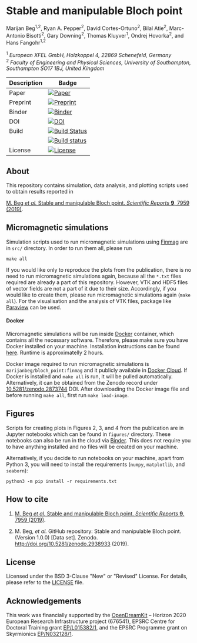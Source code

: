 # Stable and manipulable Bloch point
Marijan Beg<sup>1,2</sup>, Ryan A. Pepper<sup>2</sup>, David Cortes-Ortuno<sup>2</sup>, Bilal Atie<sup>2</sup>, Marc-Antonio Bisotti<sup>2</sup>, Gary Downing<sup>2</sup>, Thomas Kluyver<sup>1</sup>, Ondrej Hovorka<sup>2</sup>, and Hans Fangohr<sup>1,2</sup>

<sup>1</sup> *European XFEL GmbH, Holzkoppel 4, 22869 Schenefeld, Germany*  
<sup>2</sup> *Faculty of Engineering and Physical Sciences, University of Southampton, Southampton SO17 1BJ, United Kingdom*  

| Description | Badge |
| --- | --- |
| Paper | [![Paper](https://img.shields.io/badge/Scientific%20Reports-9%3A7959%20(2019)-blue.svg)](https://www.nature.com/articles/s41598-019-44462-2) |
| Preprint | [![Preprint](https://img.shields.io/badge/arXiv-1808.10772-green.svg)](https://arxiv.org/abs/1808.10772) |
| Binder | [![Binder](https://mybinder.org/badge_logo.svg)](https://mybinder.org/v2/gh/marijanbeg/2019-paper-bloch-point-stability/master?filepath=index.ipynb) |
| DOI | [![DOI](https://zenodo.org/badge/DOI/10.5281/zenodo.2938933.svg)](https://doi.org/10.5281/zenodo.2938933) |
| Build | [![Build Status](https://travis-ci.org/marijanbeg/2019-paper-bloch-point-stability.svg?branch=master)](https://travis-ci.org/marijanbeg/2019-paper-bloch-point-stability) |
|       | [![Build status](https://ci.appveyor.com/api/projects/status/liuuyc7p7gyexs8m?svg=true)](https://ci.appveyor.com/project/marijanbeg/2019-paper-bloch-point-stability) |
| License | [![License](https://img.shields.io/badge/License-BSD%203--Clause-blue.svg)](https://opensource.org/licenses/BSD-3-Clause) |

## About

This repository contains simulation, data analysis, and plotting scripts used to obtain results reported in  

[M. Beg *et al.* Stable and manipulable Bloch point. *Scientific Reports* **9**, 7959 (2019)](https://www.nature.com/articles/s41598-019-44462-2).

## Micromagnetic simulations

Simulation scripts used to run micromagnetic simulations using [Finmag](https://github.com/fangohr/finmag) are in `src/` directory. In order to run them all, please run

    make all

If you would like only to reproduce the plots from the publication, there is no need to run micromagnetic simulations again, because all the `*.txt` files required are already a part of this repository. However, VTK and HDF5 files of vector fields are not a part of it due to their size. Accordingly, if you would like to create them, please run micromagnetic simulations again (`make all`). For the visualisation and the analysis of VTK files, package like [Paraview](https://www.paraview.org/) can be used.

#### Docker

Micromagnetic simulations will be run inside [Docker](https://www.docker.com/) container, which contains all the necessary software. Therefore, please make sure you have Docker installed on your machine. Installation instructions can be found [here](https://docs.docker.com/install/). Runtime is approximatelly 2 hours.

Docker image required to run micromagnetic simulations is `marijanbeg/bloch_point:finmag` and it publicly available in [Docker Cloud](https://cloud.docker.com/repository/docker/marijanbeg/bloch_point). If Docker is installed and `make all` is run, it will be pulled automatically. Alternatively, it can be obtained from the Zenodo record under [10.5281/zenodo.2873744](https://zenodo.org/deposit/2873744) DOI. After downloading the Docker image file and before running `make all`, first run `make load-image`.

## Figures

Scripts for creating plots in Figures 2, 3, and 4 from the publication are in Jupyter notebooks which can be found in `figures/` directory. These notebooks can also be run in the cloud via [Binder](https://mybinder.org/v2/gh/marijanbeg/2019-paper-bloch-point-stability/master?filepath=index.ipynb). This does not require you to have anything installed and no files will be created on your machine.

Alternatively, if you decide to run notebooks on your machine, apart from Python 3, you will need to install the requirements (`numpy`, `matplotlib`, and `seaborn`):

    python3 -m pip install -r requirements.txt

## How to cite

1. [M. Beg *et al.* Stable and manipulable Bloch point. *Scientific Reports* **9**, 7959 (2019)](https://www.nature.com/articles/s41598-019-44462-2).

2. M. Beg, *et al.* GitHub repository: Stable and manipulable Bloch point. (Version 1.0.0) [Data set]. Zenodo. http://doi.org/10.5281/zenodo.2938933 (2019).

## License

Licensed under the BSD 3-Clause "New" or "Revised" License. For details, please refer to the [LICENSE](LICENSE) file.

## Acknowledgements

This work was financially supported by the [OpenDreamKit](https://opendreamkit.org/) – Horizon 2020 European Research Infrastructure project (676541), EPSRC Centre for Doctoral Training grant [EP/L015382/1](http://www.ngcm.soton.ac.uk/), and the EPSRC Programme grant on Skyrmionics [EP/N032128/1](https://www.skyrmions.ac.uk/).
